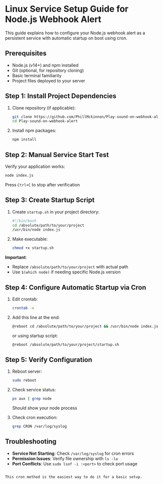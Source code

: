 # Linux Service Setup Guide for Node.js Webhook Alert

This guide explains how to configure your Node.js webhook alert as a persistent service with automatic startup on boot using cron.

## Prerequisites
- Node.js (v14+) and npm installed
- Git (optional, for repository cloning)
- Basic terminal familiarity
- Project files deployed to your server

## Step 1: Install Project Dependencies
1. Clone repository (if applicable):
   ```bash
   git clone https://github.com/PhillMckinnon/Play-sound-on-webhook-alert
   cd Play-sound-on-webhook-alert
   ```
2. Install npm packages:
   ```bash
   npm install
   ```

## Step 2: Manual Service Start Test
Verify your application works:
```bash
node index.js
```
Press `Ctrl+C` to stop after verification

## Step 3: Create Startup Script
1. Create `startup.sh` in your project directory:
   ```bash
   #!/bin/bash
   cd /absolute/path/to/your/project
   /usr/bin/node index.js
   ```
2. Make executable:
   ```bash
   chmod +x startup.sh
   ```

**Important**:  
- Replace `/absolute/path/to/your/project` with actual path
- Use `$(which node)` if needing specific Node.js version

## Step 4: Configure Automatic Startup via Cron
1. Edit crontab:
   ```bash
   crontab -e
   ```
2. Add this line at the end:
   ```bash
   @reboot cd /absolute/path/to/your/project && /usr/bin/node index.js > /var/log/webhook.log 2>&1
   ```
   or using startup script:
   ```bash
   @reboot /absolute/path/to/your/project/startup.sh
   ```

## Step 5: Verify Configuration
1. Reboot server:
   ```bash
   sudo reboot
   ```
2. Check service status:
   ```bash
   ps aux | grep node
   ```
   Should show your node process

3. Check cron execution:
   ```bash
   grep CRON /var/log/syslog
   ```
   
## Troubleshooting
- **Service Not Starting**: Check `/var/log/syslog` for cron errors
- **Permission Issues**: Verify file ownership with `ls -la`
- **Port Conflicts**: Use `sudo lsof -i :<port>` to check port usage
```

This cron method is the easiest way to do it for a basic setup.
